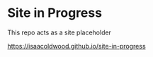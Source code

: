 # Site in Progress
This repo acts as a site placeholder

https://isaacoldwood.github.io/site-in-progress
